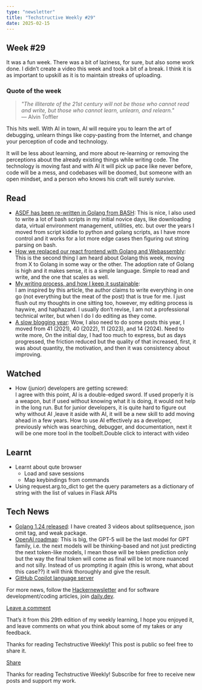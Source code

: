 ```yaml
---
type: "newsletter"
title: "Techstructive Weekly #29"
date: 2025-02-15
---
```



## Week #29

It was a fun week. There was a bit of laziness, for sure, but also some work done. I didn’t create a video this week and took a bit of a break. I think it is as important to upskill as it is to maintain streaks of uploading.

### Quote of the week

> *"The illiterate of the 21st century will not be those who cannot read and write, but those who cannot learn, unlearn, and relearn."*   
> — Alvin Toffler

This hits well. With AI in town, AI will require you to learn the art of debugging, unlearn things like copy-pasting from the Internet, and change your perception of code and technology.

It will be less about learning, and more about re-learning or removing the perceptions about the already existing things while writing code. The technology is moving fast and with AI it will pick up pace like never before, code will be a mess, and codebases will be doomed, but someone with an open mindset, and a person who knows his craft will surely survive.

## Read

- [ASDF has been re-written in Golang from BASH](https://stratus3d.com/blog/2025/02/03/asdf-has-been-rewritten-in-go/?ref=dailydev): This is nice, I also used to write a lot of bash scripts in my initial novice days, like downloading data, virtual environment management, utilities, etc. but over the years I moved from script kiddie to python and golang scripts, as I have more control and it works for a lot more edge cases then figuring out string parsing on bash.
- [How we replaced our react frontend with Golang and Webassembly](https://dagger.io/blog/replaced-react-with-go):
  This is the second thing I am heard about Golang this week, moving from X to Golang in some way or the other. The adoption rate of Golang is high and it makes sense, it is a simple language. Simple to read and write, and the one that scales as well.
- [My writing process, and how I keep it sustainable](https://ntietz.com/blog/my-writing-process-and-how-i-keep-it-sustainable/):   
  I am inspired by this article, the author claims to write everything in one go (not everything but the meat of the post) that is true for me. I just flush out my thoughts in one sitting too, however, my editing process is haywire, and haphazard. I usually don’t revise, I am not a professional technical writer, but when I do I do editing as they come.
- [A slow blogging year](https://anarc.at/blog/2025-02-09-one-failed-year/?ref=dailydev): Wow, I also need to do some posts this year, I moved from 41 (2021), 40 (2022), 11 (2023), and 14 (2024). Need to write more, On the initial day, I had too much to express, but as days progressed, the friction reduced but the quality of that increased, first, it was about quantity, the motivation, and then it was consistency about improving.

## Watched

- How (junior) developers are getting screwed:   
  I agree with this point, AI is a double-edged sword. If used properly it is a weapon, but if used without knowing what it is doing, it would not help in the long run. But for junior developers, it is quite hard to figure out why without AI ,leave it aside with AI, it will be a new skill to add moving ahead in a few years. How to use AI effectively as a developer, previously which was searching, debugger, and documentation, next it will be one more tool in the toolbelt.Double click to interact with video

## Learnt

- Learnt about qute browser
    - Load and save sessions
    - Map keybindings from commands
- Using request.arg.to_dict to get the query parameters as a dictionary of string with the list of values in Flask APIs

## Tech News

- [Golang 1.24 released](https://tip.golang.org/doc/go1.24): I have created 3 videos about splitsequence, json omit tag, and weak package.
- [OpenAI roadmap](https://community.openai.com/t/openai-roadmap-and-characters/1119160): This is big, the GPT-5 will be the last model for GPT family, i.e. the next models will be thinking-based and not just predicting the next token-like models, I mean those will be token prediction only but the way the final token will come as final will be lot more nuanced and not silly. Instead of us prompting it again (this is wrong, what about this <placeholder> case??) it will think thoroughly and give the result.
- [GitHub Copilot language server](https://github.blog/changelog/2025-02-10-copilot-language-server-sdk-is-now-available/)

For more news, follow the [Hackernewsletter](https://buttondown.com/hacker-newsletter/archive/hacker-newsletter-733) and for software development/coding articles, join [daily.dev](http://daily.dev/).

[Leave a comment](https://techstructively.substack.com/p/techstructive-weekly-28/comments)

That’s it from this 29th edition of my weekly learning, I hope you enjoyed it, and leave comments on what you think about some of my takes or any feedback.

Thanks for reading Techstructive Weekly! This post is public so feel free to share it.

[Share](%%share_url%%)

Thanks for reading Techstructive Weekly! Subscribe for free to receive new posts and support my work.

